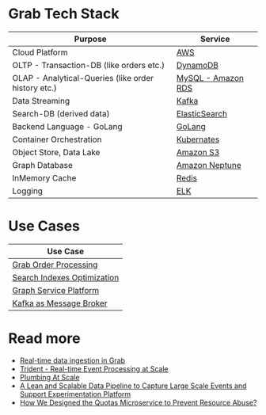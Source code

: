 # Grab Tech Stack

| Purpose                                             | Service                                                                                                    |
|-----------------------------------------------------|------------------------------------------------------------------------------------------------------------|
| Cloud Platform                                      | [AWS](../../2_AWSServices/Readme.md)                                                                     |
| OLTP - Transaction-DB (like orders etc.)            | [DynamoDB](../../2_AWSServices/6_DatabaseServices/AmazonDynamoDB/Readme.md)                              |
| OLAP - Analytical-Queries (like order history etc.) | [MySQL - Amazon RDS](../../6_DatabaseServices/SQL-Databases/Readme.md)                          |
| Data Streaming                                      | [Kafka](../../7_MessageBrokers/Kafka/Readme.md)                                      |
| Search-DB (derived data)                            | [ElasticSearch](../../6_DatabaseServices/Search-Databases/ElasticSearch/Readme.md) |
| Backend Language - GoLang                           | [GoLang](GoLangBackend.md)                                                                                 |
| Container Orchestration                             | [Kubernates](../../9_ContainerOrchestrationServices/Kubernates.md)                   |
| Object Store, Data Lake                             | [Amazon S3](../../2_AWSServices/7_StorageServices/3_ObjectStorageS3/Readme.md)                           |
| Graph Database                                      | [Amazon Neptune](../../2_AWSServices/6_DatabaseServices/AmazonNeptune.md)                                |
| InMemory Cache                                      | [Redis](../../6_DatabaseServices/In-Memory-DB/Redis/Readme.md)                  |
| Logging                                             | [ELK](https://engineering.grab.com/structured-logging)                                                     |

# Use Cases

| Use Case                                          |
|---------------------------------------------------|
| [Grab Order Processing](OrdersProcessing.md)      |
| [Search Indexes Optimization](SearchIndexing.md)  |
| [Graph Service Platform](GraphServicePlatform.md) |
| [Kafka as Message Broker](KafkaMessageBroker.md)  |

# Read more
- [Real-time data ingestion in Grab](https://engineering.grab.com/real-time-data-ingestion)
- [Trident - Real-time Event Processing at Scale](https://engineering.grab.com/trident-real-time-event-processing-at-scale)
- [Plumbing At Scale](https://engineering.grab.com/plumbing-at-scale)
- [A Lean and Scalable Data Pipeline to Capture Large Scale Events and Support Experimentation Platform](https://engineering.grab.com/experimentation-platform-data-pipeline)
- [How We Designed the Quotas Microservice to Prevent Resource Abuse?](https://engineering.grab.com/quotas-service)
